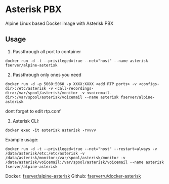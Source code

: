 # Asterisk PBX
Alpine Linux based Docker image with Asterisk PBX

## Usage

1. Passthrough all port to container
```
docker run -d -t --privileged=true --net="host" --name asterisk fserver/alpine-asterisk
```

2. Passthrough only ones you need
```
docker run -d -p 5060:5060 -p XXXX:XXXX <add RTP ports> -v <configs-dir>:/etc/asterisk -v <call-recordings-dir>:/var/spool/asterisk/monitor -v <voicemail-dir>:/var/spool/asterisk/voicemail --name asterisk fserver/alpine-asterisk
```
dont forget to edit rtp.conf

3. Asterisk CLI:
```
docker exec -it asterisk asterisk -rvvvv
```

Example usage:
```
docker run -d -t --privileged=true --net="host" --restart=always -v /data/asterisk/etc:/etc/asterisk -v /data/asterisk/monitor:/var/spool/asterisk/monitor -v /data/asterisk/voicemail:/var/spool/asterisk/voicemail --name asterisk fserver/alpine-asterisk
```

Docker: [fserver/alpine-asterisk](https://hub.docker.com/r/fserver/alpine-asterisk/ "")
Github: [fserverru/docker-asterisk](https://github.com/fserverru/docker-asterisk "")